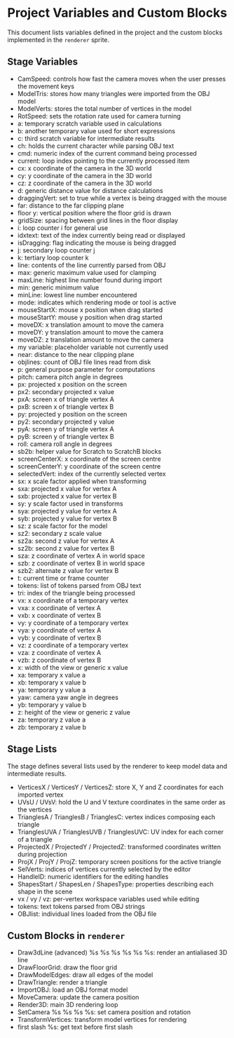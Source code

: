 # Project Variables and Custom Blocks

This document lists variables defined in the project and the custom blocks implemented in the `renderer` sprite.

## Stage Variables
- CamSpeed: controls how fast the camera moves when the user presses the movement keys
- ModelTris: stores how many triangles were imported from the OBJ model
- ModelVerts: stores the total number of vertices in the model
- RotSpeed: sets the rotation rate used for camera turning
- a: temporary scratch variable used in calculations
- b: another temporary value used for short expressions
- c: third scratch variable for intermediate results
- ch: holds the current character while parsing OBJ text
- cmd: numeric index of the current command being processed
- current: loop index pointing to the currently processed item
- cx: x coordinate of the camera in the 3D world
- cy: y coordinate of the camera in the 3D world
- cz: z coordinate of the camera in the 3D world
- d: generic distance value for distance calculations
- draggingVert: set to true while a vertex is being dragged with the mouse
- far: distance to the far clipping plane
- floor y: vertical position where the floor grid is drawn
- gridSize: spacing between grid lines in the floor display
- i: loop counter i for general use
- idxtext: text of the index currently being read or displayed
- isDragging: flag indicating the mouse is being dragged
- j: secondary loop counter j
- k: tertiary loop counter k
- line: contents of the line currently parsed from OBJ
- max: generic maximum value used for clamping
- maxLine: highest line number found during import
- min: generic minimum value
- minLine: lowest line number encountered
- mode: indicates which rendering mode or tool is active
- mouseStartX: mouse x position when drag started
- mouseStartY: mouse y position when drag started
- moveDX: x translation amount to move the camera
- moveDY: y translation amount to move the camera
- moveDZ: z translation amount to move the camera
- my variable: placeholder variable not currently used
- near: distance to the near clipping plane
- objlines: count of OBJ file lines read from disk
- p: general purpose parameter for computations
- pitch: camera pitch angle in degrees
- px: projected x position on the screen
- px2: secondary projected x value
- pxA: screen x of triangle vertex A
- pxB: screen x of triangle vertex B
- py: projected y position on the screen
- py2: secondary projected y value
- pyA: screen y of triangle vertex A
- pyB: screen y of triangle vertex B
- roll: camera roll angle in degrees
- sb2b: helper value for Scratch to ScratchB blocks
- screenCenterX: x coordinate of the screen centre
- screenCenterY: y coordinate of the screen centre
- selectedVert: index of the currently selected vertex
- sx: x scale factor applied when transforming
- sxa: projected x value for vertex A
- sxb: projected x value for vertex B
- sy: y scale factor used in transforms
- sya: projected y value for vertex A
- syb: projected y value for vertex B
- sz: z scale factor for the model
- sz2: secondary z scale value
- sz2a: second z value for vertex A
- sz2b: second z value for vertex B
- sza: z coordinate of vertex A in world space
- szb: z coordinate of vertex B in world space
- szb2: alternate z value for vertex B
- t: current time or frame counter
- tokens: list of tokens parsed from OBJ text
- tri: index of the triangle being processed
- vx: x coordinate of a temporary vertex
- vxa: x coordinate of vertex A
- vxb: x coordinate of vertex B
- vy: y coordinate of a temporary vertex
- vya: y coordinate of vertex A
- vyb: y coordinate of vertex B
- vz: z coordinate of a temporary vertex
- vza: z coordinate of vertex A
- vzb: z coordinate of vertex B
- x: width of the view or generic x value
- xa: temporary x value a
- xb: temporary x value b
- ya: temporary y value a
- yaw: camera yaw angle in degrees
- yb: temporary y value b
- z: height of the view or generic z value
- za: temporary z value a
- zb: temporary z value b

## Stage Lists
The stage defines several lists used by the renderer to keep model data and
intermediate results.
- VerticesX / VerticesY / VerticesZ: store X, Y and Z coordinates for each imported vertex
- UVsU / UVsV: hold the U and V texture coordinates in the same order as the vertices
- TrianglesA / TrianglesB / TrianglesC: vertex indices composing each triangle
- TrianglesUVA / TrianglesUVB / TrianglesUVC: UV index for each corner of a triangle
- ProjectedX / ProjectedY / ProjectedZ: transformed coordinates written during projection
- ProjX / ProjY / ProjZ: temporary screen positions for the active triangle
- SelVerts: indices of vertices currently selected by the editor
- HandleID: numeric identifiers for the editing handles
- ShapesStart / ShapesLen / ShapesType: properties describing each shape in the scene
- vx / vy / vz: per-vertex workspace variables used while editing
- tokens: text tokens parsed from OBJ strings
- OBJlist: individual lines loaded from the OBJ file

## Custom Blocks in `renderer`
- Draw3dLine (advanced) %s %s %s %s %s %s: render an antialiased 3D line
- DrawFloorGrid: draw the floor grid
- DrawModelEdges: draw all edges of the model
- DrawTriangle: render a triangle
- ImportOBJ: load an OBJ format model
- MoveCamera: update the camera position
- Render3D: main 3D rendering loop
- SetCamera %s %s %s %s: set camera position and rotation
- TransformVertices: transform model vertices for rendering
- first slash %s: get text before first slash
